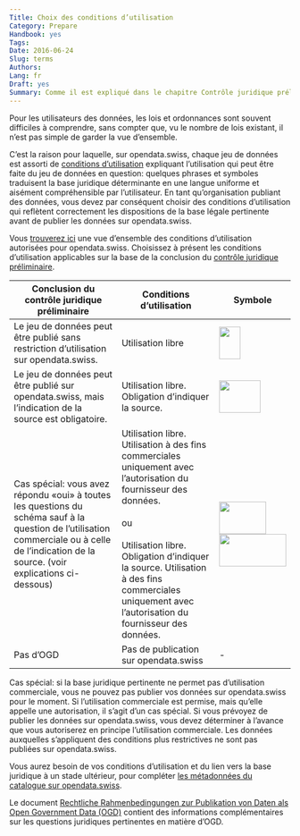 ```yaml
---
Title: Choix des conditions d’utilisation
Category: Prepare
Handbook: yes
Tags:
Date: 2016-06-24
Slug: terms
Authors:
Lang: fr
Draft: yes
Summary: Comme il est expliqué dans le chapitre Contrôle juridique préliminaire, dans l’administration publique, une base juridique régit en général les conditions d’utilisation d’un jeu de données.
---
```


Pour les utilisateurs des données, les lois et ordonnances sont souvent difficiles à comprendre, sans compter que, vu le nombre de lois existant, il n’est pas simple de garder la vue d’ensemble.

C’est la raison pour laquelle, sur opendata.swiss, chaque jeu de données est assorti de [conditions d’utilisation](https://opendata.swiss/fr/terms-of-use/) expliquant l’utilisation qui peut être faite du jeu de données en question: quelques phrases et symboles traduisent la base juridique déterminante en une langue uniforme et aisément compréhensible par l’utilisateur. En tant qu’organisation publiant des données, vous devez par conséquent choisir des conditions d’utilisation qui reflètent correctement les dispositions de la base légale pertinente avant de publier les données sur opendata.swiss.

Vous [trouverez ici](https://opendata.swiss/fr/terms-of-use/) une vue d’ensemble des conditions d’utilisation autorisées pour opendata.swiss. Choisissez à présent les conditions d’utilisation applicables sur la base de la conclusion du [contrôle juridique préliminaire](/fr/prepare/frameworks).

| Conclusion du contrôle juridique préliminaire | Conditions d’utilisation | Symbole |
|-----------------------------------|--------------|--------|
| Le jeu de données peut être publié sans restriction d’utilisation sur opendata.swiss. | Utilisation libre | <img src="../../images/terms_open.svg" width="38" height="58"> |
| Le jeu de données peut être publié sur opendata.swiss, mais l’indication de la source est obligatoire. | Utilisation libre. Obligation d’indiquer la source. | <img src="../../images/terms_by.svg" width="74" height="58"> |
| Cas spécial: vous avez répondu «oui» à toutes les questions du schéma sauf à la question de l’utilisation commerciale ou à celle de l’indication de la source. (voir explications ci-dessous) | Utilisation libre. Utilisation à des fins commerciales uniquement avec l’autorisation du fournisseur des données. <br><br> ou <br><br> Utilisation libre. Obligation d’indiquer la source. Utilisation à des fins commerciales uniquement avec l’autorisation du fournisseur des données. | <img src="../../images/terms_ask.svg" width="84" height="58"> <br> <img src="../../images/terms_by-ask.svg" width="120" height="58"> |
| Pas d’OGD | Pas de publication sur opendata.swiss | - |

Cas spécial: si la base juridique pertinente ne permet pas d’utilisation commerciale, vous ne pouvez pas publier vos données sur opendata.swiss pour le moment. Si l’utilisation commerciale est permise, mais qu’elle appelle une autorisation, il s’agit d’un cas spécial. Si vous prévoyez de publier les données sur opendata.swiss, vous devez déterminer à l’avance que vous autoriserez en principe l’utilisation commerciale. Les données auxquelles s’appliquent des conditions plus restrictives ne sont pas publiées sur opendata.swiss.

Vous aurez besoin de vos conditions d’utilisation et du lien vers la base juridique à un stade ultérieur, pour compléter [les métadonnées du catalogue sur opendata.swiss](/fr/publish/publish-swiss).

Le document [Rechtliche Rahmenbedingungen zur Publikation von Daten als Open Government Data (OGD)](/fr/library/konzept-rechtliche-rahmen) contient des informations complémentaires sur les questions juridiques pertinentes en matière d’OGD.
